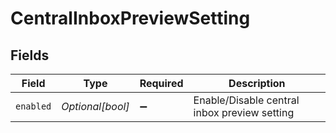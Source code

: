 # CentralInboxPreviewSetting


## Fields

| Field                                        | Type                                         | Required                                     | Description                                  |
| -------------------------------------------- | -------------------------------------------- | -------------------------------------------- | -------------------------------------------- |
| `enabled`                                    | *Optional[bool]*                             | :heavy_minus_sign:                           | Enable/Disable central inbox preview setting |